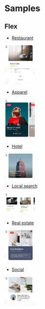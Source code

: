 # Samples

## Flex

* [Restaurant](./restaurant/README.md)
<img src="./restaurant/image.jpg" width="100px">

* [Apparel](./apparel/README.md)
<img src="./apparel/image.jpg" width="100px">

* [Hotel](./hotel/README.md)
<img src="./hotel/image.jpg" width="100px">

* [Local search](./local-search/README.md)
<img src="./local-search/image.jpg" width="100px">

* [Real estate](./real-estate/README.md)
<img src="./real-estate/image.jpg" width="100px">

* [Social](./social/README.md)
<img src="./social/image.jpg" width="100px">
